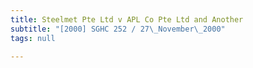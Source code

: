 ```yaml
---
title: Steelmet Pte Ltd v APL Co Pte Ltd and Another
subtitle: "[2000] SGHC 252 / 27\_November\_2000"
tags: null

---
```


